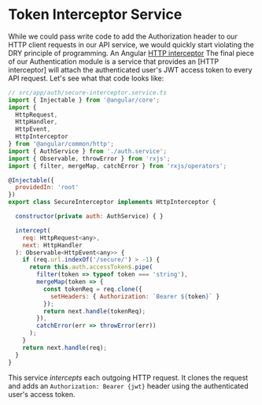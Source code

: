 # Token Interceptor Service

While we could pass write code to add the Authorization header to our HTTP client requests in our API service, we would quickly start violating the DRY principle of programming. An Angular [HTTP interceptor](https://angular.io/api/common/http/HttpInterceptor) 
The final piece of our Authentication module is a service that provides an [HTTP interceptor] will attach the authenticated user's JWT access token to every API request. Let's see what that code looks like:

```js
// src/app/auth/secure-interceptor.service.ts
import { Injectable } from '@angular/core';
import {
  HttpRequest,
  HttpHandler,
  HttpEvent,
  HttpInterceptor
} from '@angular/common/http';
import { AuthService } from './auth.service';
import { Observable, throwError } from 'rxjs';
import { filter, mergeMap, catchError } from 'rxjs/operators';

@Injectable({
  providedIn: 'root'
})
export class SecureInterceptor implements HttpInterceptor {

  constructor(private auth: AuthService) { }

  intercept(
    req: HttpRequest<any>,
    next: HttpHandler
  ): Observable<HttpEvent<any>> {
    if (req.url.indexOf('/secure/') > -1) {
      return this.auth.accessToken$.pipe(
        filter(token => typeof token === 'string'),
        mergeMap(token => {
          const tokenReq = req.clone({
            setHeaders: { Authorization: `Bearer ${token}` }
          });
          return next.handle(tokenReq);
        }),
        catchError(err => throwError(err))
      );
    }
    return next.handle(req);
  }
}
```

This service _intercepts_ each outgoing HTTP request. It clones the request and adds an `Authorization: Bearer {jwt}` header using the authenticated user's access token.

